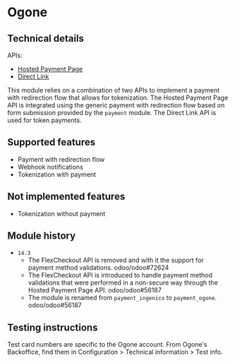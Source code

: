 # Ogone

## Technical details

APIs:

- [Hosted Payment Page](https://support.legacy.worldline-solutions.com/integration-solutions/integrations/hosted-payment-page?com.dotmarketing.htmlpage.language=1&skiprules=true&com.dotmarketing.htmlpage.language=1&skiprules=true)
- [Direct Link](https://support.legacy.worldline-solutions.com/integration-solutions/integrations/directlink?com.dotmarketing.htmlpage.language=1&skiprules=true&com.dotmarketing.htmlpage.language=1&skiprules=true)

This module relies on a combination of two APIs to implement a payment with redirection flow that
allows for tokenization. The Hosted Payment Page API is integrated using the generic payment with
redirection flow based on form submission provided by the `payment` module. The Direct Link API
is used for token payments.

## Supported features

- Payment with redirection flow
- Webhook notifications
- Tokenization with payment

## Not implemented features

- Tokenization without payment

## Module history

- `14.3`
  - The FlexCheckout API is removed and with it the support for payment method validations.
    odoo/odoo#72624
  - The FlexCheckout API is introduced to handle payment method validations that were performed in
    a non-secure way through the Hosted Payment Page API. odoo/odoo#56187
  - The module is renamed from `payment_ingenico` to `payment_ogone`. odoo/odoo#56187

## Testing instructions

Test card numbers are specific to the Ogone account. From Ogone's Backoffice, find them in
Configuration > Technical information > Test info.
